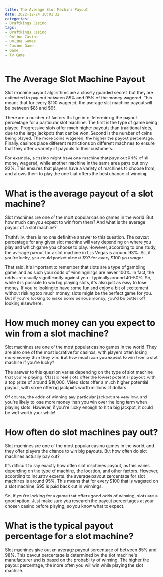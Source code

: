 ```yaml
---
title: The Average Slot Machine Payout
date: 2022-12-24 10:01:32
categories:
- Draftkings Casino
tags:
- Draftkings Casino
- Online Casino
- Online Games
- Casino Game
- Game
- Tv Game
---
```



#  The Average Slot Machine Payout

Slot machine payout algorithms are a closely guarded secret, but they are estimated to pay out between 85% and 95% of the money wagered. This means that for every $100 wagered, the average slot machine payout will be between $85 and $95.

There are a number of factors that go into determining the payout percentage for a particular slot machine. The first is the type of game being played. Progressive slots offer much higher payouts than traditional slots, due to the large jackpots that can be won. Second is the number of coins being played. The more coins wagered, the higher the payout percentage. Finally, casinos place different restrictions on different machines to ensure that they offer a variety of payouts to their customers.

For example, a casino might have one machine that pays out 94% of all money wagered, while another machine in the same area pays out only 92%. This ensures that players have a variety of machines to choose from, and allows them to play the one that offers the best chance of winning.

#  What is the average payout of a slot machine?

Slot machines are one of the most popular casino games in the world. But how much can you expect to win from them? And what is the average payout of a slot machine?

Truthfully, there is no one definitive answer to this question. The payout percentage for any given slot machine will vary depending on where you play and which game you choose to play. However, according to one study, the average payout for a slot machine in Las Vegas is around 93%. So, if you're lucky, you could pocket almost $93 for every $100 you wager.

That said, it's important to remember that slots are a type of gambling game, and as such your odds of winningnings are never 100%. In fact, the odds are usually significantly against you – typically around 40-50%. So, while it is possible to win big playing slots, it's also just as easy to lose money. If you're looking to have some fun and enjoy a bit of excitement without risking too much money, slots might be the perfect game for you. But if you're looking to make some serious money, you'd be better off looking elsewhere.

#  How much money can you expect to win from a slot machine?

Slot machines are one of the most popular casino games in the world. They are also one of the most lucrative for casinos, with players often losing more money than they win. But how much can you expect to win from a slot machine if you're lucky?

The answer to this question varies depending on the type of slot machine that you're playing. Classic reel slots offer the lowest potential payout, with a top prize of around $10,000. Video slots offer a much higher potential payout, with some offering jackpots worth millions of dollars.

Of course, the odds of winning any particular jackpot are very low, and you're likely to lose more money than you win over the long term when playing slots. However, if you're lucky enough to hit a big jackpot, it could be well worth your while!

#  How often do slot machines pay out?

Slot machines are one of the most popular casino games in the world, and they offer players the chance to win big payouts. But how often do slot machines actually pay out?

It’s difficult to say exactly how often slot machines payout, as this varies depending on the type of machine, the location, and other factors. However, according to industry experts, the average payout percentage for slot machines is around 95%. This means that for every $100 that is wagered on a slot machine, $95 is paid back out in winnings.

So, if you’re looking for a game that offers good odds of winning, slots are a good option. Just make sure you research the payout percentages at your chosen casino before playing, so you know what to expect.

#  What is the typical payout percentage for a slot machine?

Slot machines give out an average payout percentage of between 85% and 98%. This payout percentage is determined by the slot machine's manufacturer and is based on the probability of winning. The higher the payout percentage, the more often you will win while playing the slot machine.